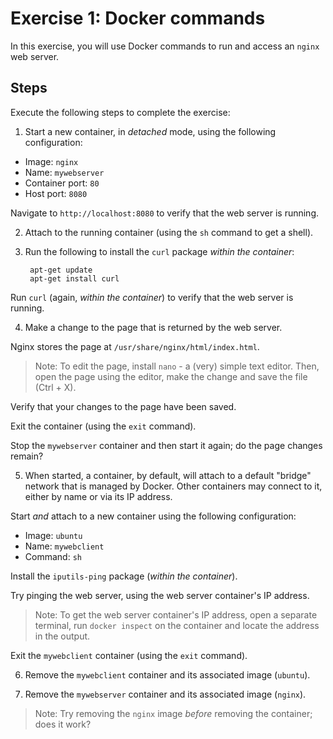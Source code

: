 # Exercise 1: Docker commands
In this exercise, you will use Docker commands to run and access an `nginx` web server.

## Steps
Execute the following steps to complete the exercise:

1. Start a new container, in _detached_ mode, using the following configuration:

- Image: `nginx`
- Name: `mywebserver`
- Container port: `80` 
- Host port: `8080`

Navigate to `http://localhost:8080` to verify that the web server is running.

2. Attach to the running container (using the `sh` command to get a shell).

3. Run the following to install the `curl` package _within the container_:

        apt-get update
        apt-get install curl

Run `curl` (again, _within the container_) to verify that the web server is running.

4. Make a change to the page that is returned by the web server. 

Nginx stores the page at `/usr/share/nginx/html/index.html`.

> Note: To edit the page, install `nano` - a (very) simple text editor. Then, open the page using the editor, make the change and save the file (Ctrl + X).

Verify that your changes to the page have been saved.

Exit the container (using the `exit` command).

Stop the `mywebserver` container and then start it again; do the page changes remain?

5. When started, a container, by default, will attach to a default "bridge" network that is managed by Docker. Other containers may connect to it, either by name or via its IP address.

Start _and_ attach to a new container using the following configuration:

- Image: `ubuntu`
- Name: `mywebclient`
- Command: `sh`

Install the `iputils-ping` package (_within the container_).

Try pinging the web server, using the web server container's IP address.

> Note: To get the web server container's IP address, open a separate terminal, run `docker inspect` on the container and locate the address in the output.

Exit the `mywebclient` container (using the `exit` command).

6. Remove the `mywebclient` container and its associated image (`ubuntu`).

7. Remove the `mywebserver` container and its associated image (`nginx`).

> Note: Try removing the `nginx` image _before_ removing the container; does it work?